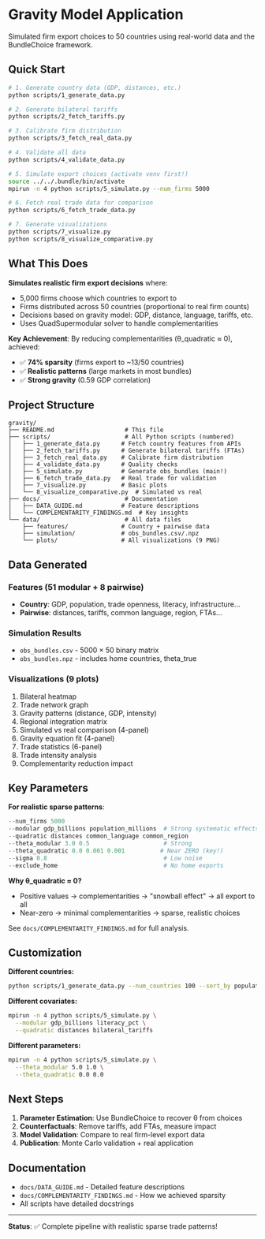 # Gravity Model Application

Simulated firm export choices to 50 countries using real-world data and the BundleChoice framework.

## Quick Start

```bash
# 1. Generate country data (GDP, distances, etc.)
python scripts/1_generate_data.py

# 2. Generate bilateral tariffs
python scripts/2_fetch_tariffs.py

# 3. Calibrate firm distribution
python scripts/3_fetch_real_data.py

# 4. Validate all data
python scripts/4_validate_data.py

# 5. Simulate export choices (activate venv first!)
source ../../.bundle/bin/activate
mpirun -n 4 python scripts/5_simulate.py --num_firms 5000

# 6. Fetch real trade data for comparison
python scripts/6_fetch_trade_data.py

# 7. Generate visualizations
python scripts/7_visualize.py
python scripts/8_visualize_comparative.py
```

## What This Does

**Simulates realistic firm export decisions** where:
- 5,000 firms choose which countries to export to
- Firms distributed across 50 countries (proportional to real firm counts)
- Decisions based on gravity model: GDP, distance, language, tariffs, etc.
- Uses QuadSupermodular solver to handle complementarities

**Key Achievement**: By reducing complementarities (θ_quadratic ≈ 0), achieved:
- ✅ **74% sparsity** (firms export to ~13/50 countries)
- ✅ **Realistic patterns** (large markets in most bundles)
- ✅ **Strong gravity** (0.59 GDP correlation)

## Project Structure

```
gravity/
├── README.md                    # This file
├── scripts/                     # All Python scripts (numbered)
│   ├── 1_generate_data.py      # Fetch country features from APIs
│   ├── 2_fetch_tariffs.py      # Generate bilateral tariffs (FTAs)
│   ├── 3_fetch_real_data.py    # Calibrate firm distribution
│   ├── 4_validate_data.py      # Quality checks
│   ├── 5_simulate.py           # Generate obs_bundles (main!)
│   ├── 6_fetch_trade_data.py   # Real trade for validation
│   ├── 7_visualize.py          # Basic plots
│   └── 8_visualize_comparative.py  # Simulated vs real
├── docs/                        # Documentation
│   ├── DATA_GUIDE.md           # Feature descriptions
│   └── COMPLEMENTARITY_FINDINGS.md  # Key insights
└── data/                        # All data files
    ├── features/               # Country + pairwise data
    ├── simulation/             # obs_bundles.csv/.npz
    └── plots/                  # All visualizations (9 PNG)
```

## Data Generated

### Features (51 modular + 8 pairwise)
- **Country**: GDP, population, trade openness, literacy, infrastructure...
- **Pairwise**: distances, tariffs, common language, region, FTAs...

### Simulation Results
- `obs_bundles.csv` - 5000 × 50 binary matrix
- `obs_bundles.npz` - includes home countries, theta_true

### Visualizations (9 plots)
1. Bilateral heatmap
2. Trade network graph
3. Gravity patterns (distance, GDP, intensity)
4. Regional integration matrix
5. Simulated vs real comparison (4-panel)
6. Gravity equation fit (4-panel)
7. Trade statistics (6-panel)
8. Trade intensity analysis
9. Complementarity reduction impact

## Key Parameters

**For realistic sparse patterns**:
```python
--num_firms 5000
--modular gdp_billions population_millions  # Strong systematic effects
--quadratic distances common_language common_region
--theta_modular 3.0 0.5                     # Strong
--theta_quadratic 0.0 0.001 0.001          # Near ZERO (key!)
--sigma 0.8                                 # Low noise
--exclude_home                              # No home exports
```

**Why θ_quadratic ≈ 0?**
- Positive values → complementarities → "snowball effect" → all export to all
- Near-zero → minimal complementarities → sparse, realistic choices

See `docs/COMPLEMENTARITY_FINDINGS.md` for full analysis.

## Customization

**Different countries:**
```bash
python scripts/1_generate_data.py --num_countries 100 --sort_by population
```

**Different covariates:**
```bash
mpirun -n 4 python scripts/5_simulate.py \
  --modular gdp_billions literacy_pct \
  --quadratic distances bilateral_tariffs
```

**Different parameters:**
```bash
mpirun -n 4 python scripts/5_simulate.py \
  --theta_modular 5.0 1.0 \
  --theta_quadratic 0.0 0.0
```

## Next Steps

1. **Parameter Estimation**: Use BundleChoice to recover θ from choices
2. **Counterfactuals**: Remove tariffs, add FTAs, measure impact
3. **Model Validation**: Compare to real firm-level export data
4. **Publication**: Monte Carlo validation + real application

## Documentation

- `docs/DATA_GUIDE.md` - Detailed feature descriptions
- `docs/COMPLEMENTARITY_FINDINGS.md` - How we achieved sparsity
- All scripts have detailed docstrings

---

**Status**: ✅ Complete pipeline with realistic sparse trade patterns!
